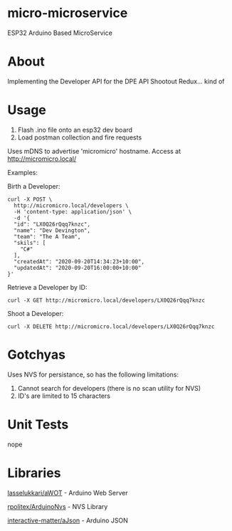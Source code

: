 # micro-microservice
ESP32 Arduino Based MicroService

# About
Implementing the Developer API for the DPE API Shootout Redux... kind of

# Usage
1. Flash .ino file onto an esp32 dev board
2. Load postman collection and fire requests

Uses mDNS to advertise 'micromicro' hostname. Access at http://micromicro.local/

Examples:

Birth a Developer:
```
curl -X POST \
  http://micromicro.local/developers \
  -H 'content-type: application/json' \
  -d '{
  "id": "LX0Q26rQqq7knzc",
  "name": "Dev Devington",
  "team": "The A Team",
  "skils": [
    "C#"
  ],
  "createdAt": "2020-09-20T14:34:23+10:00",
  "updatedAt": "2020-09-20T16:00:00+10:00"
}'
```

Retrieve a Developer by ID:
```
curl -X GET http://micromicro.local/developers/LX0Q26rQqq7knzc
```

Shoot a Developer:
```
curl -X DELETE http://micromicro.local/developers/LX0Q26rQqq7knzc
```

# Gotchyas
Uses NVS for persistance, so has the following limitations:
1. Cannot search for developers (there is no scan utility for NVS)
2. ID's are limited to 15 characters


# Unit Tests
nope

# Libraries
[lasselukkari/aWOT](https://github.com/lasselukkari/aWOT) - Arduino Web Server

[rpolitex/ArduinoNvs](https://github.com/rpolitex/ArduinoNvs) - NVS Library

[interactive-matter/aJson](https://github.com/interactive-matter/aJson) - Arduino JSON
